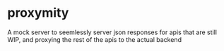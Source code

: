 # proxymity
A mock server to seemlessly server json responses for apis that are still WIP, and proxying the rest of the apis to the actual backend